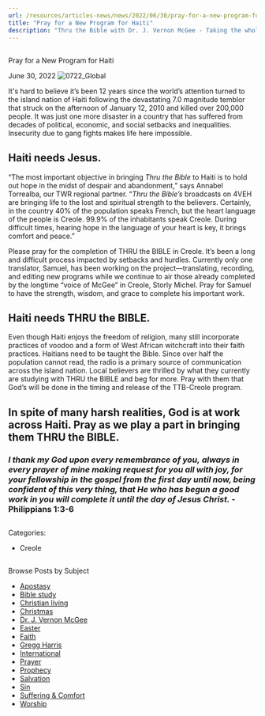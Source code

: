 ```yaml
---
url: /resources/articles-news/news/2022/06/30/pray-for-a-new-program-for-haiti
title: "Pray for a New Program for Haiti"
description: "Thru the Bible with Dr. J. Vernon McGee - Taking the whole Word to the whole world"
---
```







## 
 Pray for a New Program for Haiti


June 30, 2022
![](https://ttb.org/images/default-source/features-and-news/0722_global29c007eb-a2d1-4102-a52c-130f39ba6c11.jpg?sfvrsn=cd6f1816_1 "0722_Global")




It's hard to believe it’s been 12 years since the world’s attention turned to the island nation of Haiti following the devastating 7.0 magnitude temblor that struck on the afternoon of January 12, 2010 and killed over 200,000 people. It was just one more disaster in a country that has suffered from decades of political, economic, and social setbacks and inequalities. Insecurity due to gang fights makes life here impossible.

## Haiti needs Jesus.

“The most important objective in bringing *Thru the Bible* to Haiti is to hold out hope in the midst of despair and abandonment,” says Annabel Torrealba, our TWR regional partner. “*Thru the Bible’s* broadcasts on 4VEH are bringing life to the lost and spiritual strength to the believers. Certainly, in the country 40% of the population speaks French, but the heart language of the people is Creole. 99.9% of the inhabitants speak Creole. During difficult times, hearing hope in the language of your heart is key, it brings comfort and peace.”

Please pray for the completion of THRU the BIBLE in Creole. It’s been a long and difficult process impacted by setbacks and hurdles. Currently only one translator, Samuel, has been working on the project—translating, recording, and editing new programs while we continue to air those already completed by the longtime “voice of McGee” in Creole, Storly Michel. Pray for Samuel to have the strength, wisdom, and grace to complete his important work. 

## Haiti needs THRU the BIBLE.

Even though Haiti enjoys the freedom of religion, many still incorporate practices of voodoo and a form of West African witchcraft into their faith practices. Haitians need to be taught the Bible. Since over half the population cannot read, the radio is a primary source of communication across the island nation. Local believers are thrilled by what they currently are studying with THRU the BIBLE and beg for more. Pray with them that God’s will be done in the timing and release of the TTB-Creole program.

## In spite of many harsh realities, God is at work across Haiti. Pray as we play a part in bringing them THRU the BIBLE.

### *I thank my God upon every remembrance of you,* *always in every prayer of mine making request for you all with joy, for your fellowship in the gospel from the first day until now, being confident of this very thing, that He who has begun a good work in you will complete it until the day of Jesus Christ.* -Philippians 1:3-6

## 



Categories: 


* Creole









## 
 Browse Posts by Subject


* [Apostasy](/resources/articles-news/-in-tags/tags/Apostasy)
* [Bible study](/resources/articles-news/-in-tags/tags/Bible-study)
* [Christian living](/resources/articles-news/-in-tags/tags/Christian-living)
* [Christmas](/resources/articles-news/-in-tags/tags/Christmas)
* [Dr. J. Vernon McGee](/resources/articles-news/-in-tags/tags/Dr-J-Vernon-McGee)
* [Easter](/resources/articles-news/-in-tags/tags/easter)
* [Faith](/resources/articles-news/-in-tags/tags/Faith)
* [Gregg Harris](/resources/articles-news/-in-tags/tags/Gregg-Harris)
* [International](/resources/articles-news/-in-tags/tags/International)
* [Prayer](/resources/articles-news/-in-tags/tags/prayer)
* [Prophecy](/resources/articles-news/-in-tags/tags/Prophecy)
* [Salvation](/resources/articles-news/-in-tags/tags/Salvation)
* [Sin](/resources/articles-news/-in-tags/tags/sin)
* [Suffering & Comfort](/resources/articles-news/-in-tags/tags/Suffering-Comfort)
* [Worship](/resources/articles-news/-in-tags/tags/worship)






